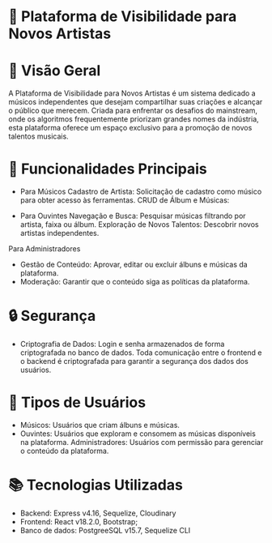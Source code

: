 # 🎵 Plataforma de Visibilidade para Novos Artistas

# 📖 Visão Geral
A Plataforma de Visibilidade para Novos Artistas é um sistema dedicado a músicos independentes que desejam compartilhar suas criações e alcançar o público que merecem. Criada para enfrentar os desafios do mainstream, onde os algoritmos frequentemente priorizam grandes nomes da indústria, esta plataforma oferece um espaço exclusivo para a promoção de novos talentos musicais.


# 🚀 Funcionalidades Principais
- Para Músicos
Cadastro de Artista: Solicitação de cadastro como músico para obter acesso às ferramentas.
CRUD de Álbum e Músicas:

- Para Ouvintes
Navegação e Busca: Pesquisar músicas filtrando por artista, faixa ou álbum.
Exploração de Novos Talentos: Descobrir novos artistas independentes.

Para Administradores
- Gestão de Conteúdo: Aprovar, editar ou excluir álbuns e músicas da plataforma.
- Moderação: Garantir que o conteúdo siga as políticas da plataforma.


# 🔒 Segurança
- Criptografia de Dados:
Login e senha armazenados de forma criptografada no banco de dados.
Toda comunicação entre o frontend e o backend é criptografada para garantir a segurança dos dados dos usuários.


# 👥 Tipos de Usuários
- Músicos: Usuários que criam álbuns e músicas.
- Ouvintes: Usuários que exploram e consomem as músicas disponíveis na plataforma.
Administradores: Usuários com permissão para gerenciar o conteúdo da plataforma.


# 📚 Tecnologias Utilizadas
- Backend: Express v4.16, Sequelize, Cloudinary
- Frontend: React v18.2.0, Bootstrap;
- Banco de dados: PostgreeSQL v15.7, Sequelize CLI
